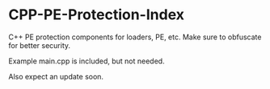 # CPP-PE-Protection-Index
C++ PE protection components for loaders, PE, etc. Make sure to obfuscate for better security.

Example main.cpp is included, but not needed.

Also expect an update soon.

